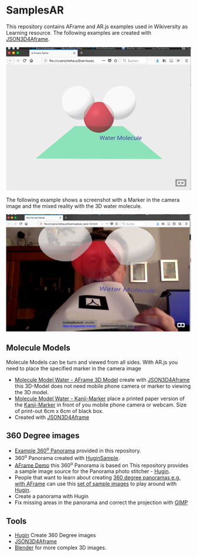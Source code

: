 # SamplesAR
This repository contains AFrame and AR.js examples used in Wikiversity as Learning resource. The following examples are created with [JSON3D4Aframe](https://niebert.github.io/JSON3D4Aframe/index.html).

![AFrame Example](images/water_molecule_aframe.png)

The following example shows a screenshot with a Marker in the camera image and the mixed reality with the 3D water molecule. 

![AR.js Kanji Marker Example](images/water_molecule_kanji.png)

## Molecule Models
Molecule Models can be turn and viewed from all sides. With AR.js you need to place the specified marker in the camera image
* [Molecule Model Water - AFrame 3D Model](https://niebert.github.io/SampleAR/water_aframe.html) create with [JSON3D4Aframe](https://niebert.github.io/JSON3D4Aframe/index.html) this 3D-Model does not need mobile phone camera or marker to viewing the 3D model.
* [Molecule Model Water - Kanji-Marker](https://niebert.github.io/SampleAR/water_hiro.html) place a printed paper version of the  [Kanji-Marker](https://github.com/artoolkit/artoolkit5/blob/master/doc/patterns/Kanji%20pattern.pdf) in front of you mobile phone camera or webcam. Size of print-out 6cm x 6cm of black box.
* Created with [JSON3D4Aframe](https://niebert.github.io/JSON3D4Aframe)

## 360 Degree images
* [Example 360<sup>o</sup> Panorama](https://niebert.gihub.io/SampleAR/durlach_saumarkt.html) provided in this repository.
* 360<sup>o</sup> Panorama created with [HuginSample](https://www.github.com/niebert/HuginSample).
* [AFrame Demo]() this 360<sup>o</sup> Panorama is based on
This repository provides a sample image source for the Panorama photo stitcher - [Hugin](http://hugin.sourceforge.net/download/).
* People that want to learn about creating [360 degree panoramas e.g. with AFrame](https://aframe.io/examples/showcase/sky/) can use this [set of sample images](https://github.com/niebert/HuginSample/archive/master.zip) to play around with [Hugin](http://hugin.sourceforge.net/download/).
* Create a panorama with Hugin
* Fix missing areas in the panorama and correct the projection with [GIMP](https://www.gimp.org/downloads/)

## Tools
* [Hugin](http://hugin.sourceforge.net/download/) Create 360 Degree images
* [JSON3D4Aframe](https://niebert.github.io/JSON3D4Aframe/index.html)
* [Blender](https://www.blender.org/) for more complex 3D images.
